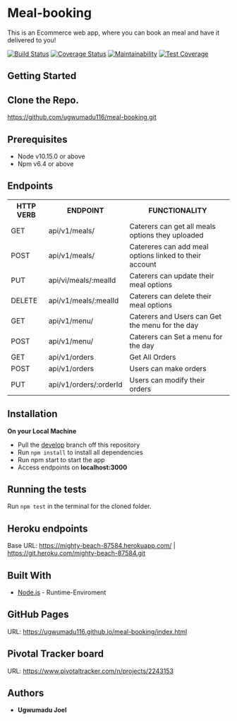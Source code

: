 # Meal-booking
This is an Ecommerce web app, where you can book an meal and have it delivered to you!


[![Build Status](https://travis-ci.com/ugwumadu116/meal-booking.svg?branch=develop)](https://travis-ci.com/ugwumadu116/meal-booking)
[![Coverage Status](https://coveralls.io/repos/github/ugwumadu116/meal-booking/badge.svg?branch=develop)](https://coveralls.io/github/ugwumadu116/meal-booking?branch=develop)
[![Maintainability](https://api.codeclimate.com/v1/badges/f949e3c7d0af936134c9/maintainability)](https://codeclimate.com/github/ugwumadu116/meal-booking/maintainability)
[![Test Coverage](https://api.codeclimate.com/v1/badges/f949e3c7d0af936134c9/test_coverage)](https://codeclimate.com/github/ugwumadu116/meal-booking/test_coverage)

## Getting Started
Clone the Repo.
-------------
https://github.com/ugwumadu116/meal-booking.git

## Prerequisites
* Node v10.15.0 or above
* Npm v6.4 or above

## Endpoints
<table>
<tr>
    <th>HTTP VERB</th>
	<th>ENDPOINT</th>
	<th>FUNCTIONALITY</th>
</tr>
<tr>
	<td>GET</td>
	<td>api/v1/meals/</td> 
	<td>Caterers can get all meals options they uploaded</td>
</tr>
<tr>
	<td>POST</td>
	<td>api/v1/meals/</td> 
	<td>Catereres can add meal options linked to their account</td>
</tr>
<tr>
	<td>PUT</td>
	<td>api/vi/meals/:mealId</td> 
	<td>Caterers can update their meal options</td>
</tr>
<tr>
	<td>DELETE</td>
	<td>api/v1/meals/:mealId</td> 
	<td>Caterers can delete their meal options</td>
</tr>
<tr>
	<td>GET</td>
	<td>api/v1/menu/</td> 
	<td>Caterers and Users can Get the menu for the day </td>
</tr>
<tr>
	<td>POST</td>
	<td>api/v1/menu/</td> 
	<td>Caterers can Set a menu for the day</td>
</tr>
<tr>
	<td>GET</td>
	<td>api/v1/orders</td> 
	<td>Get All Orders</td>
</tr>
<tr>
	<td>POST</td>
	<td>api/v1/orders</td> 
	<td>Users can make orders</td>
</tr>
<tr>
	<td>PUT</td>
	<td>api/v1/orders/:orderId</td> 
	<td>Users can modify their orders</td>
</tr>
</table>

## Installation
**On your Local Machine**
- Pull the [develop](https://github.com/ugwumadu116/meal-booking.git) branch off this repository
- Run `npm install` to install all dependencies
- Run npm start to start the app
- Access endpoints on **localhost:3000**
## Running the tests
Run `npm test` in the terminal for the cloned folder.
## Heroku endpoints
Base URL: https://mighty-beach-87584.herokuapp.com/ | https://git.heroku.com/mighty-beach-87584.git


## Built With
* [Node.js](http://www.nodejs.org/) - Runtime-Enviroment


## GitHub Pages
URL: https://ugwumadu116.github.io/meal-booking/index.html

## Pivotal Tracker board
URL:  https://www.pivotaltracker.com/n/projects/2243153

## Authors
* **Ugwumadu Joel**
